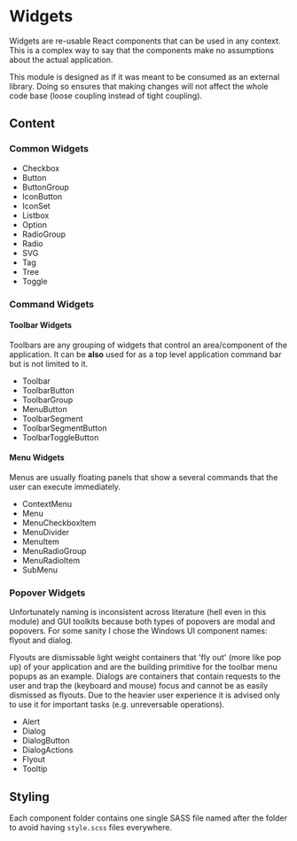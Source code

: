 # Widgets

Widgets are re-usable React components that can be used in any context. This is a complex way to say that the components make no assumptions about the actual application.

This module is designed as if it was meant to be consumed as an external library. Doing so ensures that making changes will not affect the whole code base (loose coupling instead of tight coupling).

## Content

### Common Widgets

- Checkbox
- Button
- ButtonGroup
- IconButton
- IconSet
- Listbox
- Option
- RadioGroup
- Radio
- SVG
- Tag
- Tree
- Toggle

### Command Widgets

#### Toolbar Widgets

Toolbars are any grouping of widgets that control an area/component of the application. It can be **also** used for as a top level application command bar but is not limited to it.

- Toolbar
- ToolbarButton
- ToolbarGroup
- MenuButton
- ToolbarSegment
- ToolbarSegmentButton
- ToolbarToggleButton

#### Menu Widgets

Menus are usually floating panels that show a several commands that the user can execute immediately.

- ContextMenu
- Menu
- MenuCheckboxItem
- MenuDivider
- MenuItem
- MenuRadioGroup
- MenuRadioItem
- SubMenu

### Popover Widgets

Unfortunately naming is inconsistent across literature (hell even in this module) and GUI toolkits because both types of popovers are modal and popovers. For some sanity I chose the Windows UI component names: flyout and dialog.

Flyouts are dismissable light weight containers that 'fly out' (more like pop up) of your application and are the building primitive for the toolbar menu popups as an example.
Dialogs are containers that contain requests to the user and trap the (keyboard and mouse) focus and cannot be as easily dismissed as flyouts. Due to the heavier user experience it is advised only to use it for important tasks (e.g. unreversable operations).

- Alert
- Dialog
- DialogButton
- DialogActions
- Flyout
- Tooltip

## Styling

Each component folder contains one single SASS file named after the folder to avoid having `style.scss` files everywhere.
